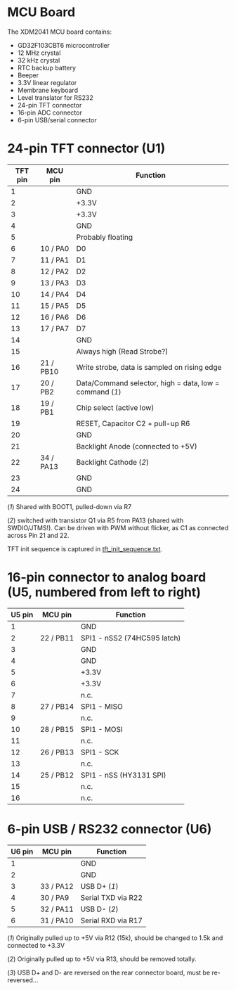 MCU Board
=========

The XDM2041 MCU board contains:

* GD32F103CBT6 microcontroller
* 12 MHz crystal
* 32 kHz crystal
* RTC backup battery
* Beeper
* 3.3V linear regulator
* Membrane keyboard
* Level translator for RS232
* 24-pin TFT connector
* 16-pin ADC connector
* 6-pin USB/serial connector


24-pin TFT connector (U1)
=========================

TFT pin | MCU pin           |   Function
--------|-------------------|------------
1       |                   |   GND
2       |                   |   +3.3V
3       |                   |   +3.3V
4       |                   |   GND
5       |                   |   Probably floating
6       | 10 / PA0          |   D0
7       | 11 / PA1          |   D1
8       | 12 / PA2          |   D2
9       | 13 / PA3          |   D3
10      | 14 / PA4          |   D4
11      | 15 / PA5          |   D5
12      | 16 / PA6          |   D6
13      | 17 / PA7          |   D7
14      |                   |   GND
15      |                   |   Always high (Read Strobe?)
16      | 21 / PB10         |   Write strobe, data is sampled on rising edge
17      | 20 / PB2          |   Data/Command selector, high = data, low = command (*1*)
18      | 19 / PB1          |   Chip select (active low)
19      |                   |   RESET, Capacitor C2 + pull-up R6
20      |                   |   GND
21      |                   |   Backlight Anode (connected to +5V)
22      | 34 / PA13         |   Backlight Cathode (*2*)
23      |                   |   GND
24      |                   |   GND

(*1*) Shared with BOOT1, pulled-down via R7

(*2*) switched with transistor Q1 via R5 from PA13 (shared with SWDIO/JTMS!).
Can be driven with PWM without flicker, as C1 as connected across Pin 21 and 22.

TFT init sequence is captured in [tft_init_sequence.txt](tft_init_sequence.txt).


16-pin connector to analog board (U5, numbered from left to right)
===

U5 pin	| MCU pin			|	Function
--------|-------------------|------------
1		|					|	GND
2		| 22 / PB11			|	SPI1 - nSS2 (74HC595 latch)
3		|					|	GND
4		|					|	GND
5		|					|	+3.3V
6		|					|	+3.3V
7		|					|	n.c.
8		| 27 / PB14			|	SPI1 - MISO
9		|					|	n.c.
10		| 28 / PB15			|	SPI1 - MOSI
11		|					|	n.c.
12		| 26 / PB13			|	SPI1 - SCK
13		|					|	n.c.
14		| 25 / PB12			|	SPI1 - nSS (HY3131 SPI)
15		|					|	n.c.
16		|					|	n.c.


6-pin USB / RS232 connector (U6)
===

U6 pin	| MCU pin			|	Function
--------|-------------------|------------
1		|					|	GND
2		|					|	GND
3		| 33 / PA12			|	USB D+ (*1*)
4		| 30 / PA9			|	Serial TXD via R22
5		| 32 / PA11			|	USB D- (*2*)
6		| 31 / PA10			|	Serial RXD via R17

(*1*) Originally pulled up to +5V via R12 (15k), should be changed to 1.5k and connected to +3.3V

(*2*) Originally pulled up to +5V via R13, should be removed totally.

(*3*) USB D+ and D- are reversed on the rear connector board, must be re-reversed...
